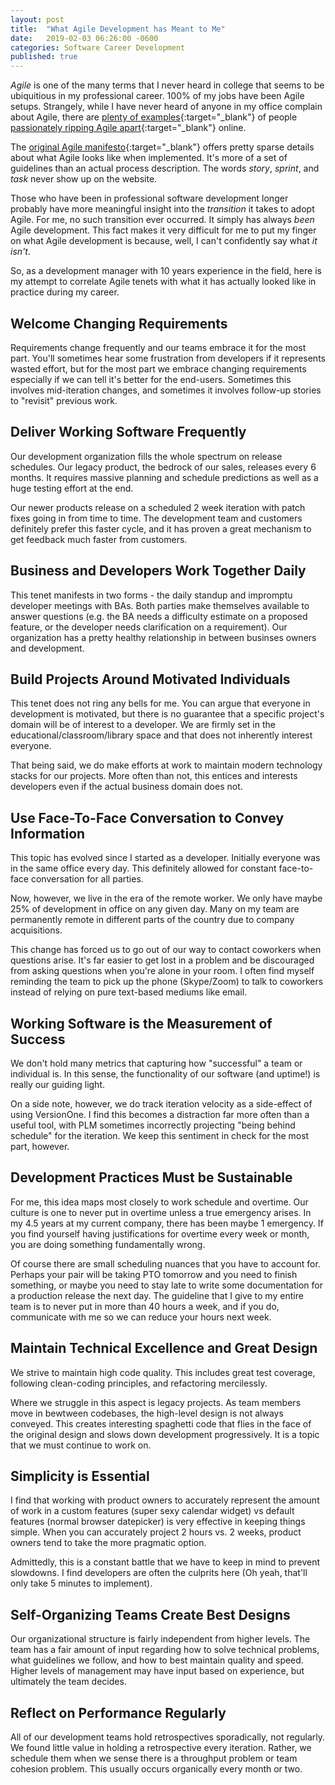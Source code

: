 ```yaml
---
layout: post
title:  "What Agile Development has Meant to Me"
date:   2019-02-03 06:26:00 -0600
categories: Software Career Development
published: true
---
```


_Agile_ is one of the many terms that I never heard in college that seems to be ubiquitious in my professional career. 100% of my jobs have been Agile setups. Strangely, while I have never heard of anyone in my office complain about Agile, there are [plenty of examples](https://www.reddit.com/r/explainlikeimfive/comments/5b1fxx/eli5_what_is_agile_development/){:target="_blank"} of people [passionately ripping Agile apart](https://www.reddit.com/r/programming/comments/6rsyrd/in_a_nutshell_why_do_a_lot_of_developers_dislike/){:target="_blank"} online.

The [original Agile manifesto](https://agilemanifesto.org/){:target="_blank"} offers pretty sparse details about what Agile looks like when implemented. It's more of a set of guidelines than an actual process description. The words _story_, _sprint_, and _task_ never show up on the website.

Those who have been in professional software development longer probably have more meaningful insight into the _transition_ it takes to adopt Agile. For me, no such transition ever occurred. It simply has always _been_ Agile development. This fact makes it very difficult for me to put my finger on what Agile development is because, well, I can't confidently say what _it isn't_.

So, as a development manager with 10 years experience in the field, here is my attempt to correlate Agile tenets with what it has actually looked like in practice during my career.

## Welcome Changing Requirements

Requirements change frequently and our teams embrace it for the most part. You'll sometimes hear some frustration from developers if it represents wasted effort, but for the most part we embrace changing requirements especially if we can tell it's better for the end-users. Sometimes this involves mid-iteration changes, and sometimes it involves follow-up stories to "revisit" previous work.

## Deliver Working Software Frequently

Our development organization fills the whole spectrum on release schedules. Our legacy product, the bedrock of our sales, releases every 6 months. It requires massive planning and schedule predictions as well as a huge testing effort at the end. 

Our newer products release on a scheduled 2 week iteration with patch fixes going in from time to time. The development team and customers definitely prefer this faster cycle, and it has proven a great mechanism to get feedback much faster from customers.

## Business and Developers Work Together Daily

This tenet manifests in two forms - the daily standup and impromptu developer meetings with BAs. Both parties make themselves available to answer questions (e.g. the BA needs a difficulty estimate on a proposed feature, or the developer needs clarification on a requirement). Our organization has a pretty healthy relationship in between businses owners and development.

## Build Projects Around Motivated Individuals

This tenet does not ring any bells for me. You can argue that everyone in development is motivated, but there is no guarantee that a specific project's domain will be of interest to a developer. We are firmly set in the educational/classroom/library space and that does not inherently interest everyone.

That being said, we do make efforts at work to maintain modern technology stacks for our projects. More often than not, this entices and interests developers even if the actual business domain does not.

## Use Face-To-Face Conversation to Convey Information

This topic has evolved since I started as a developer. Initially everyone was in the same office every day. This definitely allowed for constant face-to-face conversation for all parties.

Now, however, we live in the era of the remote worker. We only have maybe 25% of development in office on any given day. Many on my team are permanently remote in different parts of the country due to company acquisitions. 

This change has forced us to go out of our way to contact coworkers when questions arise. It's far easier to get lost in a problem and be discouraged from asking questions when you're alone in your room. I often find myself reminding the team to pick up the phone (Skype/Zoom) to talk to coworkers instead of relying on pure text-based mediums like email.

## Working Software is the Measurement of Success

We don't hold many metrics that capturing how "successful" a team or individual is. In this sense, the functionality of our software (and uptime!) is really our guiding light.

On a side note, however, we do track iteration velocity as a side-effect of using VersionOne. I find this becomes a distraction far more often than a useful tool, with PLM sometimes incorrectly projecting "being behind schedule" for the iteration. We keep this sentiment in check for the most part, however.

## Development Practices Must be Sustainable

For me, this idea maps most closely to work schedule and overtime. Our culture is one to never put in overtime unless a true emergency arises. In my 4.5 years at my current company, there has been maybe 1 emergency. If you find yourself having justifications for overtime every week or month, you are doing something fundamentally wrong.

Of course there are small scheduling nuances that you have to account for. Perhaps your pair will be taking PTO tomorrow and you need to finish something, or maybe you need to stay late to write some documentation for a production release the next day. The guideline that I give to my entire team is to never put in more than 40 hours a week, and if you do, communicate with me so we can reduce your hours next week.

## Maintain Technical Excellence and Great Design

We strive to maintain high code quality. This includes great test coverage, following clean-coding principles, and refactoring mercilessly. 

Where we struggle in this aspect is legacy projects. As team members move in bewtween codebases, the high-level design is not always conveyed. This creates interesting spaghetti code that flies in the face of the original design and slows down development progressively. It is a topic that we must continue to work on.

## Simplicity is Essential

I find that working with product owners to accurately represent the amount of work in a custom features (super sexy calendar widget) vs default features (normal browser datepicker) is very effective in keeping things simple. When you can accurately project 2 hours vs. 2 weeks, product owners tend to take the more pragmatic option.

Admittedly, this is a constant battle that we have to keep in mind to prevent slowdowns. I find developers are often the culprits here (Oh yeah, that'll only take 5 minutes to implement).

## Self-Organizing Teams Create Best Designs

Our organizational structure is fairly independent from higher levels. The team has a fair amount of input regarding how to solve technical problems, what guidelines we follow, and how to best maintain quality and speed. Higher levels of management may have input based on experience, but ultimately the team decides.

## Reflect on Performance Regularly

All of our development teams hold retrospectives sporadically, not regularly. We found little value in holding a retrospective every iteration. Rather, we schedule them when we sense there is a throughput problem or team cohesion problem. This usually occurs organically every month or two.